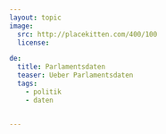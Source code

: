 ```yaml
---
layout: topic
image:
  src: http://placekitten.com/400/100
  license:

de:
  title: Parlamentsdaten
  teaser: Ueber Parlamentsdaten
  tags:
    - politik
    - daten


---
```

